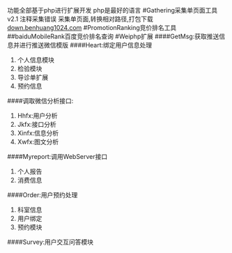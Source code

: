 功能全部基于php进行扩展开发
php是最好的语言
#Gathering采集单页面工具
v2.1 注释采集错误
采集单页面,转换相对路径,打包下载
<a href="http://down.benhuang1024.com" target="_blank">down.benhuang1024.com</a>
#PromotionRanking竞价排名工具
##baiduMobileRank百度竞价排名查询
#Weiphp扩展
####GetMsg:获取推送信息并进行推送微信模版
####Heart:绑定用户信息处理
1. 个人信息模块
2. 检验模块
3. 导诊单扩展
4. 预约信息

####调取微信分析接口:
1. Hhfx:用户分析
2. Jkfx:接口分析
3. Xinfx:信息分析
4. Xwfx:图文分析

####Myreport:调用WebServer接口
1. 个人报告
2. 消费信息

####Order:用户预约处理
1. 科室信息
2. 用户绑定
3. 预约模块

####Survey:用户交互问答模块
